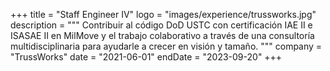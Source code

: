+++
title = "Staff Engineer IV"
logo = "images/experience/trussworks.jpg"
description = """
Contribuir al código DoD USTC con certificación IAE II e ISASAE II en MilMove y
el trabajo colaborativo a través de una consultoría multidisciplinaria para
ayudarle a crecer en visión y tamaño.
"""
company = "TrussWorks"
date = "2021-06-01"
endDate = "2023-09-20"
+++

